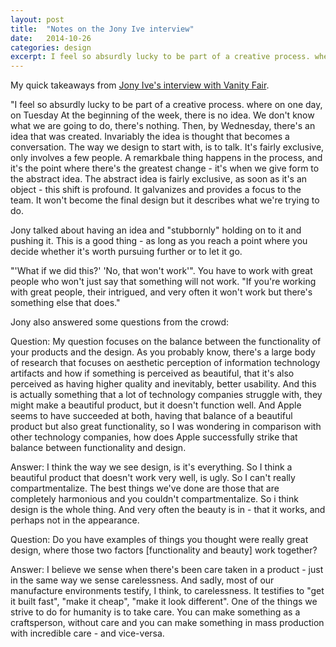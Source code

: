 ```yaml
---
layout: post
title:  "Notes on the Jony Ive interview"
date:   2014-10-26
categories: design
excerpt: I feel so absurdly lucky to be part of a creative process. where on one day, on Tuesday At the beginning of the week, there is no idea. We don't know what we are going to do, there's nothing. Then, by Wednesday, there's an idea that was created...
---
```

My quick takeaways from [Jony Ive's interview with Vanity Fair](http://www.theverge.com/2014/10/18/6999931/watch-jony-ive-explain-apples-design-process-in-a-rare-public).

"I feel so absurdly lucky to be part of a creative process. where on one day, on Tuesday At the beginning of the week, there is no idea. We don't know what we are going to do, there's nothing. Then, by Wednesday, there's an idea that was created. Invariably the idea is thought that becomes a conversation. The way we design to start with, is to talk. It's fairly exclusive, only involves a few people. A remarkbale thing happens in the process, and it's the point where there's the greatest change - it's when we give form to the abstract idea. The abstract idea is fairly exclusive, as soon as it's an object - this shift is profound. It galvanizes and provides a focus to the team. It won't become the final design but it describes what we're trying to do.

Jony talked about having an idea and "stubbornly" holding on to it and pushing it. This is a good thing - as long as you reach a point where you decide whether it's worth pursuing further or to let it go.

"'What if we did this?' 'No, that won't work'". You have to work with great people who won't just say that something will not work. "If you're working with great people, their intrigued, and very often it won't work but there's something else that does."

Jony also answered some questions from the crowd:

Question: My question focuses on the balance between the functionality of your products and the design. As you probably know, there's a large body of research that focuses on aesthetic perception of information technology artifacts and how if something is perceived as beautiful, that it's also perceived as having higher quality and inevitably, better usability. And this is actually something that a lot of technology companies struggle with, they might make a beautiful product, but it doesn't function well. And Apple seems to have succeeded at both, having that balance of a beautiful product but also great functionality, so I was wondering in comparison with other technology companies, how does Apple successfully strike that balance between functionality and design.

Answer: I think the way we see design, is it's everything. So I think a beautiful product that doesn't work very well, is ugly. So I can't really compartmentalize. The best things we've done are those that are completely harmonious and you couldn't compartmentalize. So i think design is the whole thing. And very often the beauty is in - that it works, and perhaps not in the appearance. 

Question: Do you have examples of things you thought were really great design, where those two factors [functionality and beauty] work together?

Answer: I believe we sense when there's been care taken in a product - just in the same way we sense carelessness. And sadly, most of our manufacture environments testify, I think, to carelessness. It testifies to "get it built fast", "make it cheap", "make it look different". One of the things we strive to do for humanity is to take care. You can make something as a craftsperson, without care and you can make something in mass production with incredible care - and vice-versa.


[jekyll]:      http://jekyllrb.com
[jekyll-gh]:   https://github.com/jekyll/jekyll
[jekyll-help]: https://github.com/jekyll/jekyll-help
